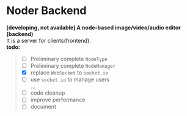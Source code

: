 # Noder Backend
**[developing, not available] A node-based image/video/audio editor (backend)**  
It is a server for clients(frontend).  
**todo:**  
> - [ ] Preliminary complete `NodeType`
> - [ ] Preliminary complete `NodeManager`
> - [x] replace `WebSocket` to `socket.io`  
> - [ ] use `socket.io` to manage users  
> ...
> - [ ] code cleanup
> - [ ] improve performance
> - [ ] document
